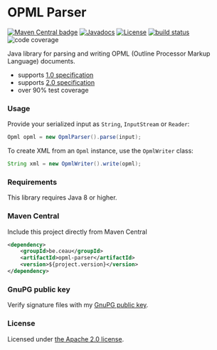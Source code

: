 # OPML Parser

[![Maven Central badge](https://maven-badges.herokuapp.com/maven-central/be.ceau/opml-parser/badge.svg)](https://mvnrepository.com/artifact/be.ceau/opml-parser) [![Javadocs](https://javadoc.io/badge/be.ceau/opml-parser.svg)](https://javadoc.io/doc/be.ceau/opml-parser)  [![License](https://img.shields.io/badge/License-Apache%202.0-blue.svg)](https://www.apache.org/licenses/LICENSE-2.0.txt) [![build status](https://api.travis-ci.org/mdewilde/opml-parser.svg?branch=master)](https://travis-ci.org/mdewilde/opml-parser) ![code coverage](https://codecov.io/gh/mdewilde/opml-parser/branch/master/graph/badge.svg)


Java library for parsing and writing OPML (Outline Processor Markup Language) documents.

  * supports [1.0 specification](http://dev.opml.org/spec1.html)
  * supports [2.0 specification](http://dev.opml.org/spec2.html)
  * over 90% test coverage

### Usage

Provide your serialized input as `String`, `InputStream` or `Reader`:

```Java
Opml opml = new OpmlParser().parse(input);
```

To create XML from an `Opml` instance, use the `OpmlWriter` class:

```Java
String xml = new OpmlWriter().write(opml);
```

### Requirements
This library requires Java 8 or higher.

### Maven Central
Include this project directly from Maven Central
```XML
<dependency>
	<groupId>be.ceau</groupId>
	<artifactId>opml-parser</artifactId>
	<version>${project.version}</version>
</dependency>
```

### GnuPG public key
Verify signature files with my [GnuPG public key](https://www.ceau.be/pubkey.gpg).

### License
Licensed under [the Apache 2.0 license](http://www.apache.org/licenses/LICENSE-2.0.txt).